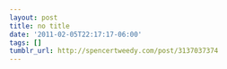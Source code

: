 ```yaml
---
layout: post
title: no title
date: '2011-02-05T22:17:17-06:00'
tags: []
tumblr_url: http://spencertweedy.com/post/3137037374
---
```

